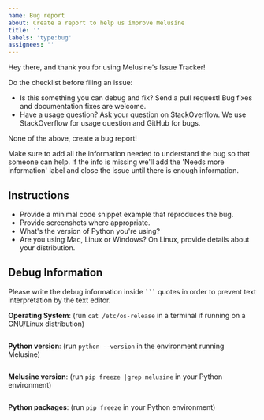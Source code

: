 ```yaml
---
name: Bug report
about: Create a report to help us improve Melusine
title: ''
labels: 'type:bug'
assignees: ''
---
```


Hey there, and thank you for using Melusine's Issue Tracker!

Do the checklist before filing an issue:

- Is this something you can debug and fix? Send a pull request! Bug fixes and documentation fixes are welcome.
- Have a usage question? Ask your question on StackOverflow. We use StackOverflow for usage question and GitHub for bugs.

None of the above, create a bug report!

Make sure to add all the information needed to understand the bug so that someone can help. If the info is missing we'll add the 'Needs more information' label and close the issue until there is enough information.

## Instructions

- Provide a minimal code snippet example that reproduces the bug.
- Provide screenshots where appropriate.
- What's the version of Python you're using?
- Are you using Mac, Linux or Windows? On Linux, provide details about your distribution.

## Debug Information

Please write the debug information inside <code>```</code> quotes in order to prevent text interpretation by the text editor.

**Operating System**: (run `cat /etc/os-release` in a terminal if running on a GNU/Linux distribution)

```
```

**Python version**: (run `python --version` in the environment running Melusine)

```
```

**Melusine version**: (run `pip freeze |grep melusine` in your Python environment)

```
```

**Python packages**: (run `pip freeze` in your Python environment)

```
```

